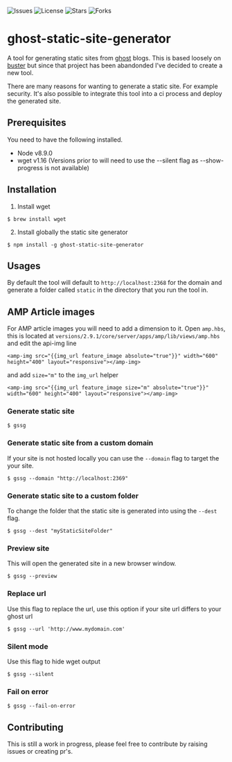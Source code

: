 ![Issues](https://img.shields.io/github/issues/Fried-Chicken/ghost-static-site-generator.svg)
![License](https://img.shields.io/github/license/Fried-Chicken/ghost-static-site-generator.svg)
![Stars](https://img.shields.io/github/stars/Fried-Chicken/ghost-static-site-generator.svg)
![Forks](https://img.shields.io/github/forks/Fried-Chicken/ghost-static-site-generator.svg)
# ghost-static-site-generator
A tool for generating static sites from [ghost](https://ghost.org/) blogs. This is based loosely on [buster](https://github.com/axitkhurana/buster) but since that project has been abandonded I've decided to create a new tool. 

There are many reasons for wanting to generate a static site. For example security. It's also possible to integrate this tool into a ci process and deploy the generated site.

## Prerequisites
You need to have the following installed.
- Node v8.9.0
- wget v1.16 (Versions prior to will need to use the --silent flag as --show-progress is not available)

## Installation
1. Install wget
```
$ brew install wget
```
2. Install globally the static site generator
```
$ npm install -g ghost-static-site-generator
```

## Usages

By default the tool will default to `http://localhost:2368` for the domain and generate a folder called `static` in the directory that you run the tool in.

## AMP Article images
For AMP article images you will need to add a dimension to it. Open `amp.hbs`, this is located at `versions/2.9.1/core/server/apps/amp/lib/views/amp.hbs` and edit the api-img line
```
<amp-img src="{{img_url feature_image absolute="true"}}" width="600" height="400" layout="responsive"></amp-img>
```
and add `size="m"` to the `img_url` helper
```
<amp-img src="{{img_url feature_image size="m" absolute="true"}}" width="600" height="400" layout="responsive"></amp-img>
```
### Generate static site
```
$ gssg
```

### Generate static site from a custom domain
If your site is not hosted locally you can use the `--domain` flag to target the your site.
```
$ gssg --domain "http://localhost:2369"
```

### Generate static site to a custom folder
To change the folder that the static site is generated into using the `--dest` flag.
```
$ gssg --dest "myStaticSiteFolder"
```

### Preview site
This will open the generated site in a new browser window.
```
$ gssg --preview
```

### Replace url
Use this flag to replace the url, use this option if your site url differs to your ghost url
```
$ gssg --url 'http://www.mydomain.com'
```

### Silent mode
Use this flag to hide wget output
```
$ gssg --silent
```

### Fail on error
```
$ gssg --fail-on-error
```

## Contributing

This is still a work in progress, please feel free to contribute by raising issues or creating pr's.
